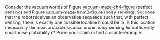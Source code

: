 

Consider the vacuum worlds of
Figure <a href="#">vacuum-maze-ch4-figure</a> (perfect sensing) and
Figure <a href="#">vacuum-maze-hmm2-figure</a> (noisy sensing). Suppose
that the robot receives an observation sequence such that, with perfect
sensing, there is exactly one possible location it could be in. Is this
location necessarily the most probable location under noisy sensing for
sufficiently small noise probability $\epsilon$? Prove your claim or
find a counterexample.
